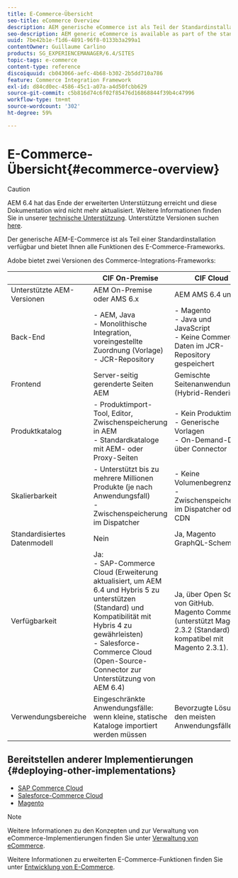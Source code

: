 ```yaml
---
title: E-Commerce-Übersicht
seo-title: eCommerce Overview
description: AEM generische eCommerce ist als Teil der Standardinstallation verfügbar und bietet Ihnen die volle Funktionalität des eCommerce-Frameworks.
seo-description: AEM generic eCommerce is available as part of the standard installation and provides you with the full functionality of the eCommerce framework.
uuid: 7be42b1e-f1d6-4891-96f8-0133b3a299a1
contentOwner: Guillaume Carlino
products: SG_EXPERIENCEMANAGER/6.4/SITES
topic-tags: e-commerce
content-type: reference
discoiquuid: cb043066-aefc-4b68-b302-2b5dd710a786
feature: Commerce Integration Framework
exl-id: d84cd0ec-4586-45c1-a07a-a4d50fcbb629
source-git-commit: c5b816d74c6f02f85476d16868844f39b4c47996
workflow-type: tm+mt
source-wordcount: '302'
ht-degree: 59%

---
```


# E-Commerce-Übersicht{#ecommerce-overview}

>[!CAUTION]
>
>AEM 6.4 hat das Ende der erweiterten Unterstützung erreicht und diese Dokumentation wird nicht mehr aktualisiert. Weitere Informationen finden Sie in unserer [technische Unterstützung](https://helpx.adobe.com/de/support/programs/eol-matrix.html). Unterstützte Versionen suchen [here](https://experienceleague.adobe.com/docs/?lang=de).

Der generische AEM-E-Commerce ist als Teil einer Standardinstallation verfügbar und bietet Ihnen alle Funktionen des E-Commerce-Frameworks.

Adobe bietet zwei Versionen des Commerce-Integrations-Frameworks:

|  | CIF On-Premise | CIF Cloud |
|-------------------------|--------------------------------------------------------------------------------------------------------------------------------------------------------------------------------------------------------|------------------------------------------------------------------------------------------------------------------------|
| Unterstützte AEM-Versionen | AEM On-Premise oder AMS 6.x | AEM AMS 6.4 und 6.5 |
| Back-End | - AEM, Java <br>- Monolithische Integration, voreingestellte Zuordnung (Vorlage)<br>- JCR-Repository | - Magento <br>- Java und JavaScript <br>- Keine Commerce-Daten im JCR-Repository gespeichert |
| Frontend | Server-seitig gerenderte Seiten AEM | Gemischte Seitenanwendung (Hybrid-Rendering) |
| Produktkatalog | - Produktimport-Tool, Editor, Zwischenspeicherung in AEM <br>- Standardkataloge mit AEM- oder Proxy-Seiten | - Kein Produktimport <br>- Generische Vorlagen <br>- On-Demand-Daten über Connector |
| Skalierbarkeit | - Unterstützt bis zu mehrere Millionen Produkte (je nach Anwendungsfall) <br>- Zwischenspeicherung im Dispatcher | - Keine Volumenbegrenzung <br>- Zwischenspeicherung im Dispatcher oder im CDN |
| Standardisiertes Datenmodell | Nein | Ja, Magento GraphQL-Schema |
| Verfügbarkeit | Ja:<br>- SAP-Commerce Cloud (Erweiterung aktualisiert, um AEM 6.4 und Hybris 5 zu unterstützen (Standard) und Kompatibilität mit Hybris 4 zu gewährleisten) <br>- Salesforce-Commerce Cloud (Open-Source-Connector zur Unterstützung von AEM 6.4) | Ja, über Open Source von GitHub. <br> Magento Commerce (unterstützt Magento 2.3.2 (Standard) und kompatibel mit Magento 2.3.1). |
| Verwendungsbereiche | Eingeschränkte Anwendungsfälle: wenn kleine, statische Kataloge importiert werden müssen | Bevorzugte Lösung in den meisten Anwendungsfällen |


## Bereitstellen anderer Implementierungen {#deploying-other-implementations}

* [SAP Commerce Cloud](/help/sites-deploying/sap-commerce-cloud.md)
* [Salesforce-Commerce Cloud](https://github.com/adobe/commerce-salesforce)
* [Magento](https://www.adobe.io/apis/experiencecloud/commerce-integration-framework/integrations.html#!AdobeDocs/commerce-cif-documentation/master/integrations/02-AEM-Magento.md)

>[!NOTE]
>
>Weitere Informationen zu den Konzepten und zur Verwaltung von eCommerce-Implementierungen finden Sie unter [Verwaltung von eCommerce](/help/sites-administering/ecommerce.md).
>
>Weitere Informationen zu erweiterten E-Commerce-Funktionen finden Sie unter [Entwicklung von E-Commerce](/help/sites-developing/ecommerce.md).
